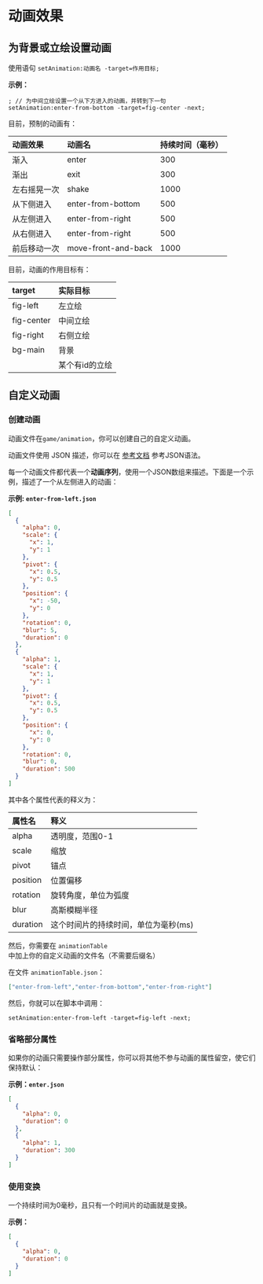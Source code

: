 # 动画效果

## 为背景或立绘设置动画

使用语句 `setAnimation:动画名 -target=作用目标;`

**示例：**

``` ws
; // 为中间立绘设置一个从下方进入的动画，并转到下一句
setAnimation:enter-from-bottom -target=fig-center -next;
```

目前，预制的动画有：

| 动画效果      | 动画名              | 持续时间（毫秒）|
| :------------ | :----------------- | :------------- |
| 渐入          | enter              | 300            |
| 渐出          | exit               | 300            |
| 左右摇晃一次  | shake               | 1000           |
| 从下侧进入    | enter-from-bottom   | 500            |
| 从左侧进入    | enter-from-right    | 500            |
| 从右侧进入    | enter-from-right    | 500            |
| 前后移动一次  | move-front-and-back | 1000           |

目前，动画的作用目标有：

| target     | 实际目标       |
| :--------- | :------------ |
| fig-left   | 左立绘         |
| fig-center | 中间立绘       |
| fig-right  | 右侧立绘       |
| bg-main    | 背景           |
|            | 某个有id的立绘 |

## 自定义动画

### 创建动画

动画文件在`game/animation`，你可以创建自己的自定义动画。

动画文件使用 JSON 描述，你可以在 [参考文档](https://developer.mozilla.org/zh-CN/docs/Learn/JavaScript/Objects/JSON) 参考JSON语法。

每一个动画文件都代表一个**动画序列**，使用一个JSON数组来描述。下面是一个示例，描述了一个从左侧进入的动画：

**示例: `enter-from-left.json`**

``` json
[
  {
    "alpha": 0,
    "scale": {
      "x": 1,
      "y": 1
    },
    "pivot": {
      "x": 0.5,
      "y": 0.5
    },
    "position": {
      "x": -50,
      "y": 0
    },
    "rotation": 0,
    "blur": 5,
    "duration": 0
  },
  {
    "alpha": 1,
    "scale": {
      "x": 1,
      "y": 1
    },
    "pivot": {
      "x": 0.5,
      "y": 0.5
    },
    "position": {
      "x": 0,
      "y": 0
    },
    "rotation": 0,
    "blur": 0,
    "duration": 500
  }
]

```

其中各个属性代表的释义为：

| 属性名   | 释义                                |
| :------- | :--------------------------------- |
| alpha    | 透明度，范围0-1                     |
| scale    | 缩放                               |
| pivot    | 锚点                               |
| position | 位置偏移                           |
| rotation | 旋转角度，单位为弧度                |
| blur     | 高斯模糊半径                        |
| duration | 这个时间片的持续时间，单位为毫秒(ms) |

然后，你需要在 `animationTable`中加上你的自定义动画的文件名（不需要后缀名）

在文件 `animationTable.json`：

``` json
["enter-from-left","enter-from-bottom","enter-from-right"]
```

然后，你就可以在脚本中调用：

``` ws
setAnimation:enter-from-left -target=fig-left -next;
```

### 省略部分属性

如果你的动画只需要操作部分属性，你可以将其他不参与动画的属性留空，使它们保持默认：

**示例：`enter.json`**

``` json
[
  {
    "alpha": 0,
    "duration": 0
  },
  {
    "alpha": 1,
    "duration": 300
  }
]

```

### 使用变换

一个持续时间为0毫秒，且只有一个时间片的动画就是变换。

**示例：**

``` json
[
  {
    "alpha": 0,
    "duration": 0
  }
]
```

